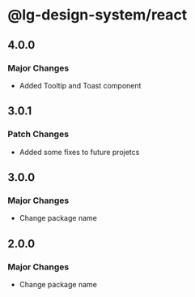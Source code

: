 # @lg-design-system/react

## 4.0.0

### Major Changes

- Added Tooltip and Toast component

## 3.0.1

### Patch Changes

- Added some fixes to future projetcs

## 3.0.0

### Major Changes

- Change package name

## 2.0.0

### Major Changes

- Change package name
